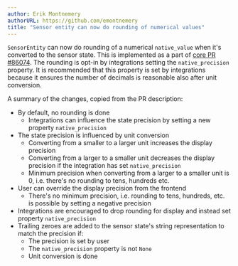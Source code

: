 ```yaml
---
author: Erik Montnemery
authorURL: https://github.com/emontnemery
title: "Sensor entity can now do rounding of numerical values"
---
```


`SensorEntity` can now do rounding of a numerical `native_value` when it's converted to the sensor state. This is implemented as a part of [core PR #86074](https://github.com/home-assistant/core/pull/86074). The rounding is opt-in by integrations setting the `native_precision` property. It is recommended that this property is set by integrations because it ensures the number of decimals is reasonable also after unit conversion.

A summary of the changes, copied from the PR description:

- By default, no rounding is done
  - Integrations can influence the state precision by setting a new property `native_precision`
- The state precision is influenced by unit conversion
  - Converting from a smaller to a larger unit increases the display precision
  - Converting from a larger to a smaller unit decreases the display precision if the integration has set `native_precision`
  - Minimum precision when converting from a larger to a smaller unit is 0, i.e. there's no rounding to tens, hundreds etc.
- User can override the display precision from the frontend
  - There's no minimum precision, i.e. rounding to tens, hundreds, etc. is possible by setting a negative precision
- Integrations are encouraged to drop rounding for display and instead set property `native_precision`
- Trailing zeroes are added to the sensor state's string representation to match the precision if:
  - The precision is set by user
  - The `native_precision` property is not `None`
  - Unit conversion is done

